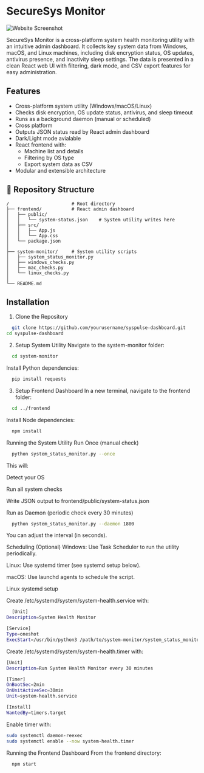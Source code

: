 
# SecureSys Monitor

![Website Screenshot](https://i.postimg.cc/ZqR34D2Z/Screenshot-2025-05-20-004909.png)




SecureSys Monitor is a cross-platform system health monitoring utility with an intuitive admin dashboard. It collects key system data from Windows, macOS, and Linux machines, including disk encryption status, OS updates, antivirus presence, and inactivity sleep settings. The data is presented in a clean React web UI with filtering, dark mode, and CSV export features for easy administration.


## Features

- Cross-platform system utility (Windows/macOS/Linux)
- Checks disk encryption, OS update status, antivirus, and sleep timeout
- Runs as a background daemon (manual or scheduled)
- Cross platform
- Outputs JSON status read by React admin dashboard
- Dark/Light mode avialable
- React frontend with:
    - Machine list and details
    - Filtering by OS type
    - Export system data as CSV
- Modular and extensible architecture



## 📁 Repository Structure

```text
/                       # Root directory
├── frontend/           # React admin dashboard
│   ├── public/
│   │   └── system-status.json    # System utility writes here
│   ├── src/
│   │   ├── App.js
│   │   └── App.css
│   └── package.json
│
├── system-monitor/     # System utility scripts
│   ├── system_status_monitor.py
│   ├── windows_checks.py
│   ├── mac_checks.py
│   └── linux_checks.py
│
└── README.md

```


## Installation

1. Clone the Repository

```bash
  git clone https://github.com/yourusername/syspulse-dashboard.git
cd syspulse-dashboard

```
2. Setup System Utility
Navigate to the system-monitor folder:

```bash
  cd system-monitor

```
Install Python dependencies:
```bash
  pip install requests

```
3. Setup Frontend Dashboard
In a new terminal, navigate to the frontend folder:
```bash
  cd ../frontend

```
Install Node dependencies:
```bash
  npm install

```
Running the System Utility
Run Once (manual check)
```bash
  python system_status_monitor.py --once


```
This will:

Detect your OS

Run all system checks

Write JSON output to frontend/public/system-status.json



Run as Daemon (periodic check every 30 minutes)
```bash
  python system_status_monitor.py --daemon 1800

```
You can adjust the interval (in seconds).



Scheduling (Optional)
Windows: Use Task Scheduler to run the utility periodically.

Linux: Use systemd timer (see systemd setup below).

macOS: Use launchd agents to schedule the script.

Linux systemd setup

Create /etc/systemd/system/system-health.service with:

```bash
  [Unit]
Description=System Health Monitor

[Service]
Type=oneshot
ExecStart=/usr/bin/python3 /path/to/system-monitor/system_status_monitor.py --once


```

Create /etc/systemd/system/system-health.timer with:

```bash
[Unit]
Description=Run System Health Monitor every 30 minutes

[Timer]
OnBootSec=2min
OnUnitActiveSec=30min
Unit=system-health.service

[Install]
WantedBy=timers.target


```
Enable timer with:
```bash
sudo systemctl daemon-reexec
sudo systemctl enable --now system-health.timer


```
Running the Frontend Dashboard
From the frontend directory:
```bash
  npm start

```
